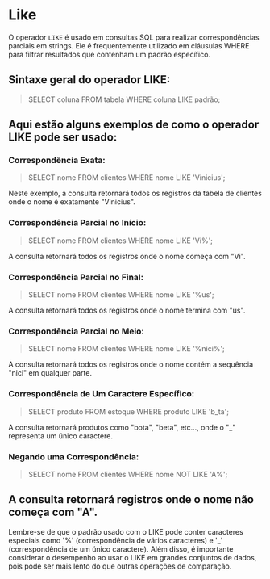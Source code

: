 # Like

O operador `LIKE` é usado em consultas SQL para realizar correspondências parciais em strings. Ele é frequentemente utilizado em cláusulas WHERE para filtrar resultados que contenham um padrão específico.

## Sintaxe geral do operador LIKE:

>SELECT coluna FROM tabela WHERE coluna LIKE padrão;


## Aqui estão alguns exemplos de como o operador LIKE pode ser usado:

### Correspondência Exata:


>SELECT nome FROM clientes WHERE nome LIKE 'Vinicius';

Neste exemplo, a consulta retornará todos os registros da tabela de clientes onde o nome é exatamente "Vinicius".

### Correspondência Parcial no Início:


>SELECT nome FROM clientes WHERE nome LIKE 'Vi%';

A consulta retornará todos os registros onde o nome começa com "Vi".

### Correspondência Parcial no Final:


>SELECT nome FROM clientes WHERE nome LIKE '%us';

A consulta retornará todos os registros onde o nome termina com "us".

### Correspondência Parcial no Meio:


>SELECT nome FROM clientes WHERE nome LIKE '%nici%';

A consulta retornará todos os registros onde o nome contém a sequência "nici" em qualquer parte.

### Correspondência de Um Caractere Específico:


>SELECT produto FROM estoque WHERE produto LIKE 'b_ta';

A consulta retornará produtos como "bota", "beta", etc..., onde o "_" representa um único caractere.

### Negando uma Correspondência:


>SELECT nome FROM clientes WHERE nome NOT LIKE 'A%';

A consulta retornará registros onde o nome não começa com "A".
---
Lembre-se de que o padrão usado com o LIKE pode conter caracteres especiais como '%' (correspondência de vários caracteres) e '_' (correspondência de um único caractere). Além disso, é importante considerar o desempenho ao usar o LIKE em grandes conjuntos de dados, pois pode ser mais lento do que outras operações de comparação.